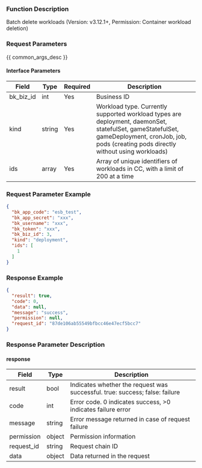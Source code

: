 ### Function Description

Batch delete workloads (Version: v3.12.1+, Permission: Container workload deletion)

### Request Parameters

{{ common_args_desc }}

#### Interface Parameters

| Field     | Type   | Required | Description                                                  |
| --------- | ------ | -------- | ------------------------------------------------------------ |
| bk_biz_id | int    | Yes      | Business ID                                                  |
| kind      | string | Yes      | Workload type. Currently supported workload types are deployment, daemonSet, statefulSet, gameStatefulSet, gameDeployment, cronJob, job, pods (creating pods directly without using workloads) |
| ids       | array  | Yes      | Array of unique identifiers of workloads in CC, with a limit of 200 at a time |

### Request Parameter Example

```json
{
  "bk_app_code": "esb_test",
  "bk_app_secret": "xxx",
  "bk_username": "xxx",
  "bk_token": "xxx",
  "bk_biz_id": 3,
  "kind": "deployment",
  "ids": [
    1
  ]
}
```

### Response Example

```json
{
  "result": true,
  "code": 0,
  "data": null,
  "message": "success",
  "permission": null,
  "request_id": "87de106ab55549bfbcc46e47ecf5bcc7"
}
```

### Response Parameter Description

#### response

| Field       | Type   | Description                                                  |
| ---------- | ------ | ------------------------------------------------------------ |
| result     | bool   | Indicates whether the request was successful. true: success; false: failure |
| code       | int    | Error code. 0 indicates success, >0 indicates failure error  |
| message    | string | Error message returned in case of request failure            |
| permission | object | Permission information                                       |
| request_id | string | Request chain ID                                             |
| data       | object | Data returned in the request                                 |